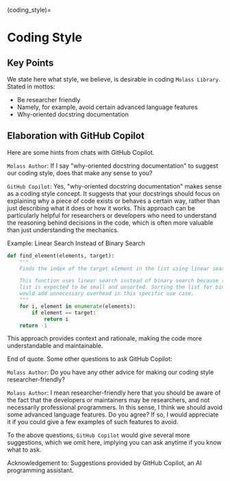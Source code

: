 (coding_style)=
# Coding Style

## Key Points
We state here what style, we believe, is desirable in coding `Molass Library`. Stated in mottos:

* Be researcher friendly
* Namely, for example, avoid certain advanced language features
* Why-oriented docstring documentation

## Elaboration with GitHub Copilot
Here are some hints from chats with GitHub Copilot.

`Molass Author`: If I say "why-oriented docstring documentation" to suggest our coding style, does that make any sense to you?

`GitHub Copilot`: Yes, "why-oriented docstring documentation" makes sense as a coding style concept. It suggests that your docstrings should focus on explaining why a piece of code exists or behaves a certain way, rather than just describing what it does or how it works. This approach can be particularly helpful for researchers or developers who need to understand the reasoning behind decisions in the code, which is often more valuable than just understanding the mechanics.

Example: Linear Search Instead of Binary Search

```python
def find_element(elements, target):
    """
    Finds the index of the target element in the list using linear search.

    This function uses linear search instead of binary search because the input
    list is expected to be small and unsorted. Sorting the list for binary search
    would add unnecessary overhead in this specific use case.
    """
    for i, element in enumerate(elements):
        if element == target:
            return i
    return -1
```

This approach provides context and rationale, making the code more understandable and maintainable.

End of quote. Some other questions to ask GitHub Copilot:

`Molass Author`: Do you have any other advice for making our coding style researcher-friendly?

`Molass Author`: I mean researcher-friendly here that you should be aware of the fact that the developers or maintainers may be researchers, and not necessarily professional programmers. In this sense, I think we should avoid some advanced language features. Do you agree? If so, I would appreciate it if you could give a few examples of such features to avoid.

To the above questions, `GitHub Copilot` would give several more suggestions, which we omit here, implying you can ask anytime if you know what to ask. 

Acknowledgement to:
Suggestions provided by GitHub Copilot, an AI programming assistant.